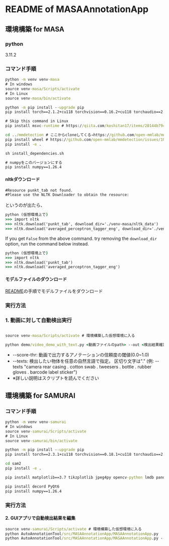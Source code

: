 # README of MASAAnnotationApp

## 環境構築 for MASA

### python

3.11.2

### コマンド手順

```cmd
python -m venv venv-masa
# In windows
source venv-masa/Scripts/activate 
# In Linux
source venv-masa/bin/activate 

python -m pip install --upgrade pip
pip install torch==2.1.2+cu118 torchvision==0.16.2+cu118 torchaudio==2.1.2 --index-url https://download.pytorch.org/whl/cu118

# Skip this command in Linux
pip install msvc-runtime # https://qiita.com/koshitan17/items/20144b79c8905fb19e88 

cd ../mmdetection # ここからcloneしてくる⇒https://github.com/open-mmlab/mmdetection/tree/v3.3.0
pip install wheel # https://github.com/open-mmlab/mmdetection/issues/10665#issuecomment-1757209752
pip install -e .

sh install_dependencies.sh

# numpyをこのバージョンにする
pip install numpy==1.26.4
```

#### nltkダウンロード

```cmd
#Resource punkt_tab not found.
#Please use the NLTK Downloader to obtain the resource:
```

というのが出たら、

```cmd
python (仮想環境上で)
>>> import nltk
>>> nltk.download('punkt_tab', download_dir='./venv-masa/nltk_data')
>>> nltk.download('averaged_perceptron_tagger_eng', download_dir='./venv-masa/nltk_data')
```
If you get `False` from the above command. try removing the `download_dir` option, run the command below instead.
```cmd
python (仮想環境上で)
>>> import nltk
>>> nltk.download('punkt_tab')
>>> nltk.download('averaged_perceptron_tagger_eng')
```

#### モデルファイルのダウンロード

[README](../README.md#preparation)の手順でモデルファイルをダウンロード

### 実行方法


### 1. 動画に対して自動検出実行

```cmd

source venv-masa/Scripts/activate # 環境構築した仮想環境に入る

python demo/video_demo_with_text.py <動画ファイルのpath> --out <検出結果確認用の動画出力先のpath> --masa_config configs/masa-gdino/masa_gdino_swinb_inference.py --masa_checkpoint saved_models/masa_models/gdino_masa.pth --score-thr 0.2 --unified --show_fps --texts "camera rear casing . cotton swab . tweesers . bottle . rubber gloves . barcode label sticker" --json_out <検出結果のjsonファイル出力先のpath(GUIアプリで使用します)>
```

* --score-thr: 動画で出力するアノテーションの信頼度の閾値(0.0~1.0)
* --texts: 検出したい物体を任意の自然言語で指定。 区切り文字は"." (例: --texts "camera rear casing . cotton swab . tweesers . bottle . rubber gloves . barcode label sticker")
* ※詳しい説明はスクリプトを読んでください


## 環境構築 for SAMURAI

### コマンド手順

```cmd
python -m venv venv-samurai
# In windows
source venv-samurai/Scripts/activate 
# In Linux
source venv-samurai/bin/activate 

python -m pip install --upgrade pip
pip install torch==2.3.1+cu118 torchvision==0.18.1+cu118 torchaudio==2.3.1 --index-url https://download.pytorch.org/whl/cu118

cd sam2
pip install -e .

pip install matplotlib==3.7 tikzplotlib jpeg4py opencv-python lmdb pandas scipy loguru

pip install decord PyQt6
pip install numpy==1.26.4
```

### 実行方法

#### 2. GUIアプリで自動検出結果を編集

```cmd
source venv-samurai/Scripts/activate # 環境構築した仮想環境に入る
python AutoAnnotationTool/src/MASAAnnotationApp/MASAAnnotationApp.py
python AutoAnnotationTool/src/MASAAnnotationApp/MASAAnnotationApp.py --video AutoAnnotationTool/sample/H1125060570339_2025-06-05_10-52-51_2.mp4 --json AutoAnnotationTool/sample/H1125060570339_2025-06-05_10-52-51_2_outputs.json # 引数指定で起動時読み込み可
```
